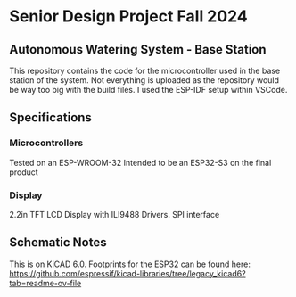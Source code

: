 # Senior Design Project Fall 2024
## Autonomous Watering System - Base Station
This repository contains the code for the microcontroller used in the base station of the system. Not everything is uploaded as the repository would be way too big with the build files. I used the ESP-IDF setup within VSCode.

## Specifications
### Microcontrollers
Tested on an ESP-WROOM-32
Intended to be an ESP32-S3 on the final product

### Display
2.2in TFT LCD Display with ILI9488 Drivers. SPI interface

## Schematic Notes
This is on KiCAD 6.0. Footprints for the ESP32 can be found here: https://github.com/espressif/kicad-libraries/tree/legacy_kicad6?tab=readme-ov-file
